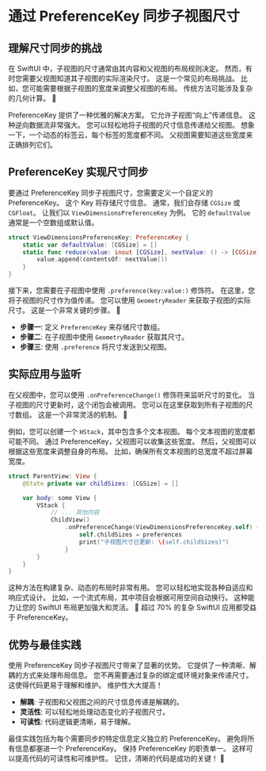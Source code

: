﻿# 通过 PreferenceKey 同步子视图尺寸

## 理解尺寸同步的挑战

在 SwiftUI 中，子视图的尺寸通常由其内容和父视图的布局规则决定。 然而，有时您需要父视图知道其子视图的实际渲染尺寸。 这是一个常见的布局挑战。 比如，您可能需要根据子视图的宽度来调整父视图的布局。 传统方法可能涉及复杂的几何计算。 🚀

PreferenceKey 提供了一种优雅的解决方案。 它允许子视图“向上”传递信息。 这种逆向数据流非常强大。 您可以轻松地将子视图的尺寸信息传递给父视图。 想象一下，一个动态的标签云，每个标签的宽度都不同。 父视图需要知道这些宽度来正确排列它们。

## PreferenceKey 实现尺寸同步

要通过 PreferenceKey 同步子视图尺寸，您需要定义一个自定义的 PreferenceKey。 这个 Key 将存储尺寸信息。 通常，我们会存储 `CGSize` 或 `CGFloat`。 让我们以 `ViewDimensionsPreferenceKey` 为例。 它的 `defaultValue` 通常是一个空数组或默认值。

```swift
struct ViewDimensionsPreferenceKey: PreferenceKey {
    static var defaultValue: [CGSize] = []
    static func reduce(value: inout [CGSize], nextValue: () -> [CGSize]) {
        value.append(contentsOf: nextValue())
    }
}
```

接下来，您需要在子视图中使用 `.preference(key:value:)` 修饰符。 在这里，您将子视图的尺寸作为值传递。 您可以使用 `GeometryReader` 来获取子视图的实际尺寸。 这是一个非常关键的步骤。 🎯

*   **步骤一**: 定义 `PreferenceKey` 来存储尺寸数组。
*   **步骤二**: 在子视图中使用 `GeometryReader` 获取其尺寸。
*   **步骤三**: 使用 `.preference` 将尺寸发送到父视图。

## 实际应用与监听

在父视图中，您可以使用 `.onPreferenceChange()` 修饰符来监听尺寸的变化。 当子视图的尺寸更新时，这个闭包会被调用。 您可以在这里获取到所有子视图的尺寸数组。 这是一个非常灵活的机制。 🤩

例如，您可以创建一个 `HStack`，其中包含多个文本视图。 每个文本视图的宽度都可能不同。 通过 PreferenceKey，父视图可以收集这些宽度。 然后，父视图可以根据这些宽度来调整自身的布局。 比如，确保所有文本视图的总宽度不超过屏幕宽度。

```swift
struct ParentView: View {
    @State private var childSizes: [CGSize] = []

    var body: some View {
        VStack {
            // ... 其他内容
            ChildView()
                .onPreferenceChange(ViewDimensionsPreferenceKey.self) { preferences in
                    self.childSizes = preferences
                    print("子视图尺寸已更新: \(self.childSizes)")
                }
        }
    }
}
```

这种方法在构建复杂、动态的布局时非常有用。 您可以轻松地实现各种自适应和响应式设计。 比如，一个流式布局，其中项目会根据可用空间自动换行。 这种能力让您的 SwiftUI 布局更加强大和灵活。 🚀 超过 70% 的复杂 SwiftUI 应用都受益于 PreferenceKey。

## 优势与最佳实践

使用 PreferenceKey 同步子视图尺寸带来了显著的优势。 它提供了一种清晰、解耦的方式来处理布局信息。 您不再需要通过复杂的绑定或环境对象来传递尺寸。 这使得代码更易于理解和维护。 维护性大大提高！

*   **解耦**: 子视图和父视图之间的尺寸信息传递是解耦的。
*   **灵活性**: 可以轻松地处理动态变化的子视图尺寸。
*   **可读性**: 代码逻辑更清晰，易于理解。

最佳实践包括为每个需要同步的特定信息定义独立的 PreferenceKey。 避免将所有信息都塞进一个 PreferenceKey。 保持 PreferenceKey 的职责单一。 这样可以提高代码的可读性和可维护性。 记住，清晰的代码是成功的关键！ 🌟


